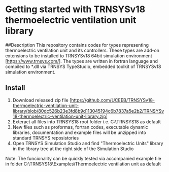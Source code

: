 # Getting started with TRNSYSv18 thermoelectric ventilation unit library
##Description
This repository contains codes for types representing thermoelectric ventilation unit and its controllers. These types are add-on extensions to be installed to TRNSYSv18 64bit simulation environment [https://www.trnsys.com/]. The types are written in fortran language and compiled to *.dll via TRNSYS TypeStudio, embedded toolkit of TRNSYSv18 simulation environment.  
## Install
1) Download released zip file [https://github.com/UCEEB/TRNSYSv18-thermoelectric-ventilation-unit-library/blob/80dc526b23e3fd8b9d113045194c6b7837a5e2b2/TRNSYSv18-thermoelectric-ventilation-unit-library.zip]
2) Exteract all files into TRNSYS18 root folder i.e. C:\TRNSYS18 as default
3) New files such as proformas, fortran codes, executable dynamic libraries, documentation and example files will be unzipped into standard TRNSYS reposistories
4) Open TRNSYS Simulation Studio and find "Thermoelectric Units" library in the library tree at the right side of the Simulation Studio

Note: The funcionality can be quickly tested via accompanied  example file in folder C:\TRNSYS18\Examples\Thermoelectric ventilation unit as default  
